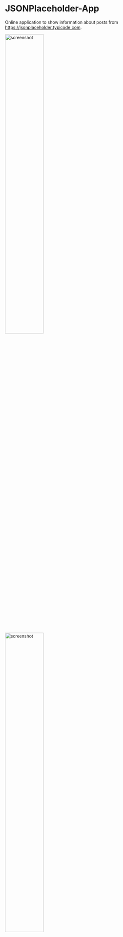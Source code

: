 # JSONPlaceholder-App
Online application to show information about posts from https://jsonplaceholder.typicode.com.

<picture>
<img src="screenshot/Post-table.jpg" alt="screenshot" width="50%"/>
<img src="screenshot/Post-info.jpg" alt="screenshot" width="50%"/>
</picture>
